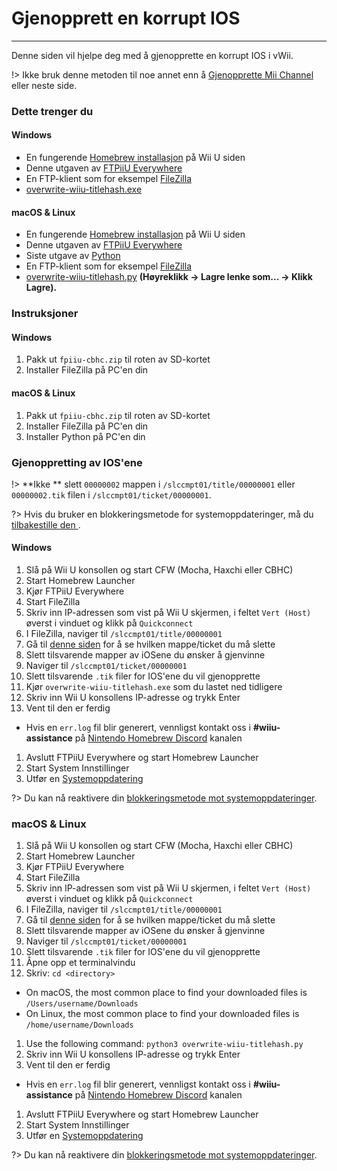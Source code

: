 # Gjenopprett en korrupt IOS
---
Denne siden vil hjelpe deg med å gjenopprette en korrupt IOS i vWii.

!> Ikke bruk denne metoden til noe annet enn å [Gjenopprette Mii Channel](recover-mii-channel) eller neste side.

### Dette trenger du

<!-- tabs:start -->

#### **Windows**

- En fungerende [Homebrew installasjon](introduction) på Wii U siden
- Denne utgaven av [FTPiiU Everywhere](http://wiiubru.com/appstore/zips/fpiiu-cbhc.zip)
- En FTP-klient som for eksempel [FileZilla](https://filezilla-project.org/download.php?show_all=1)
- <a href="https://github.com/ihaveamac/overwrite-wiiu-titlehash/releases/download/v1.0/overwrite-wiiu-titlehash.exe" download>overwrite-wiiu-titlehash.exe</a>

#### **macOS & Linux**

- En fungerende [Homebrew installasjon](introduction) på Wii U siden
- Denne utgaven av [FTPiiU Everywhere](http://wiiubru.com/appstore/zips/fpiiu-cbhc.zip)
- Siste utgave av [Python](https://www.python.org/downloads/)
- En FTP-klient som for eksempel [FileZilla](https://filezilla-project.org/download.php?show_all=1)
- <a href="https://github.com/ihaveamac/overwrite-wiiu-titlehash/raw/master/overwrite-wiiu-titlehash.py" download>overwrite-wiiu-titlehash.py</a> **(Høyreklikk -> Lagre lenke som... -> Klikk Lagre).**

<!-- tabs:end -->

### Instruksjoner

<!-- tabs:start -->

#### **Windows**

1. Pakk ut `fpiiu-cbhc.zip` til roten av SD-kortet
1. Installer FileZilla på PC'en din

#### **macOS & Linux**

1. Pakk ut `fpiiu-cbhc.zip` til roten av SD-kortet
1. Installer FileZilla på PC'en din
1. Installer Python på PC'en din

<!-- tabs:end -->

### Gjenoppretting av IOS'ene

!> **Ikke ** slett `00000002` mappen i `/slccmpt01/title/00000001` eller `00000002.tik` filen i `/slccmpt01/ticket/00000001`.

?> Hvis du bruker en blokkeringsmetode for systemoppdateringer, må du [tilbakestille den ](unblock-updates).

<!-- tabs:start -->

#### **Windows**

1. Slå på Wii U konsollen og start CFW (Mocha, Haxchi eller CBHC)
1. Start Homebrew Launcher
1. Kjør FTPiiU Everywhere
1. Start FileZilla
1. Skriv inn IP-adressen som vist på Wii U skjermen, i feltet `Vert (Host)` øverst i vinduet og klikk på `Quickconnect`
1. I FileZilla, naviger til `/slccmpt01/title/00000001`
1. Gå til [denne siden](ios-folders) for å se hvilken mappe/ticket du må slette
1. Slett tilsvarende mapper av iOSene du ønsker å gjenvinne
1. Naviger til `/slccmpt01/ticket/00000001`
1. Slett tilsvarende `.tik` filer for IOS'ene du vil gjenopprette
1. Kjør `overwrite-wiiu-titlehash.exe` som du lastet ned tidligere
1. Skriv inn Wii U konsollens IP-adresse og trykk Enter
1. Vent til den er ferdig
 - Hvis en `err.log` fil blir generert, vennligst kontakt oss i **#wiiu-assistance** på [Nintendo Homebrew Discord](https://discord.gg/C29hYvh) kanalen
1. Avslutt FTPiiU Everywhere og start Homebrew Launcher
1. Start System Innstillinger
1. Utfør en [Systemoppdatering ](https://en-americas-support.nintendo.com/app/answers/detail/a_id/1136/~/how-to-perform-a-system-update)

?> Du kan nå reaktivere din [blokkeringsmetode mot systemoppdateringer](block-updates).

### **macOS & Linux**

1. Slå på Wii U konsollen og start CFW (Mocha, Haxchi eller CBHC)
1. Start Homebrew Launcher
1. Kjør FTPiiU Everywhere
1. Start FileZilla
1. Skriv inn IP-adressen som vist på Wii U skjermen, i feltet `Vert (Host)` øverst i vinduet og klikk på `Quickconnect`
1. I FileZilla, naviger til `/slccmpt01/title/00000001`
1. Gå til [denne siden](ios-folders) for å se hvilken mappe/ticket du må slette
1. Slett tilsvarende mapper av iOSene du ønsker å gjenvinne
1. Naviger til `/slccmpt01/ticket/00000001`
1. Slett tilsvarende `.tik` filer for IOS'ene du vil gjenopprette
1. Åpne opp et terminalvindu
1. Skriv: `cd <directory>`
 - On macOS, the most common place to find your downloaded files is `/Users/username/Downloads`
 - On Linux, the most common place to find your downloaded files is `/home/username/Downloads`
1. Use the following command: `python3 overwrite-wiiu-titlehash.py`
1. Skriv inn Wii U konsollens IP-adresse og trykk Enter
1. Vent til den er ferdig
 - Hvis en `err.log` fil blir generert, vennligst kontakt oss i **#wiiu-assistance** på [Nintendo Homebrew Discord](https://discord.gg/C29hYvh) kanalen
1. Avslutt FTPiiU Everywhere og start Homebrew Launcher
1. Start System Innstillinger
1. Utfør en [Systemoppdatering ](https://en-americas-support.nintendo.com/app/answers/detail/a_id/1136/~/how-to-perform-a-system-update)

?> Du kan nå reaktivere din [blokkeringsmetode mot systemoppdateringer](block-updates).

<!-- tabs:end -->